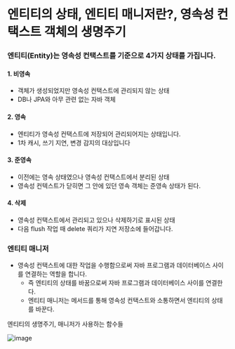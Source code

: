 # 엔티티의 상태, 엔티티 매니저란?, 영속성 컨택스트 객체의 생명주기

### 엔티티(Entity)는 영속성 컨택스트를 기준으로 4가지 상태를 가집니다.

#### 1. 비영속 

- 객체가 생성되었지만 영속성 컨택스트에 관리되지 않는 상태
- DB나 JPA와 아무 관련 없는 자바 객체

#### 2. 영속

- 엔티티가 영속성 컨택스트에 저장되어 관리되어지는 상태입니다.
- 1차 캐시, 쓰기 지연, 변경 감지의 대상입니다

#### 3. 준영속

- 이전에는 영속 상태였으나 영속성 컨택스트에서 분리된 상태
- 영속성 컨텍스트가  닫히면 그 안에 있던 영속 객체는 준영속 상태가 된다.

#### 4. 삭제

- 영속성 컨택스트에서 관리되고 있으나 삭제하기로 표시된 상태
- 다음 flush 작업 때 delete 쿼리가 지연 저장소에 들어갑니다.



### 엔티티 매니저

- 영속성 컨택스트에 대한 작업을 수행함으로써 자바 프로그램과 데이터베이스 사이를 연결하는 역할을 합니다.
  - 즉 엔티티의 상태를 바꿈으로써 자바 프로그램과 데이터베이스 사이를 연결한다.
  - 엔티티 매니저는 메서드를 통해 영속성 컨택스트와 소통하면서 엔티티의 상태를 바꾼다.



엔티티의 생명주기,  매니저가 사용하는 함수들

![image](https://github.com/user-attachments/assets/e5fed803-1087-49b6-b1eb-8519f6afb286)




